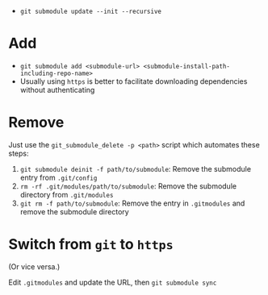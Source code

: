 - `git submodule update --init --recursive`

# Add

- `git submodule add <submodule-url> <submodule-install-path-including-repo-name>`
- Usually using `https` is better to facilitate downloading dependencies without authenticating

# Remove

Just use the `git_submodule_delete -p <path>` script which automates these steps:

1. `git submodule deinit -f path/to/submodule`: Remove the submodule entry from `.git/config`
2. `rm -rf .git/modules/path/to/submodule`: Remove the submodule directory from `.git/modules`
3. `git rm -f path/to/submodule`: Remove the entry in `.gitmodules` and remove the submodule directory

# Switch from `git` to `https`

(Or vice versa.)

Edit `.gitmodules` and update the URL, then `git submodule sync`
